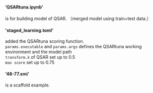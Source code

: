 #### ‘QSARtuna.ipynb’   
  is for building model of QSAR.  （merged model using train+test data.）

  
#### 'staged_learning.toml'   
  added the QSARtuna scoring function.  
  `params.executable` and `params.args` defines the QSARtuna working environment and the model path  
  `transform.k` of QSAR set up to 0.5  
  `max score` set up to 0.75  

#### '48-77.smi'   
  is a scaffold example.
